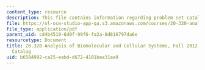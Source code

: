 ```yaml
---
content_type: resource
description: This file contains information regarding problem set catalog.
file: https://ol-ocw-studio-app-qa.s3.amazonaws.com/courses/20-320-analysis-of-biomolecular-and-cellular-systems-fall-2012/b6584992ca25eabdd6724181bea31aa9_MIT20_320F12_PSET_Catalog.pdf
file_type: application/pdf
parent_uid: cd4b4519-6d0f-99f6-fa2a-8d816797da6e
resourcetype: Document
title: 20.320 Analysis of Biomolecular and Cellular Systems, Fall 2012, Practice Problem
  Catalog
uid: b6584992-ca25-eabd-d672-4181bea31aa9
---
```

